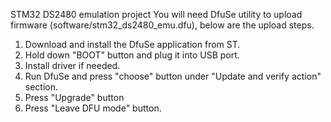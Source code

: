 STM32 DS2480 emulation project
You will need DfuSe utility to upload firmware (software/stm32_ds2480_emu.dfu), below are the upload steps.
1) Download and install the DfuSe application from ST.
2) Hold down "BOOT" button and plug it into USB port.
3) Install driver if needed.
4) Run DfuSe and press "choose" button under "Update and verify action" section.
5) Press "Upgrade" button
6) Press "Leave DFU mode" button.

